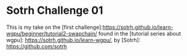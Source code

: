 # Sotrh Challenge 01

This is my take on the [first challenge]:https://sotrh.github.io/learn-wgpu/beginner/tutorial2-swapchain/ found in the [tutorial series about wgpu]: https://sotrh.github.io/learn-wgpu/, by [Sotrh]: https://github.com/sotrh